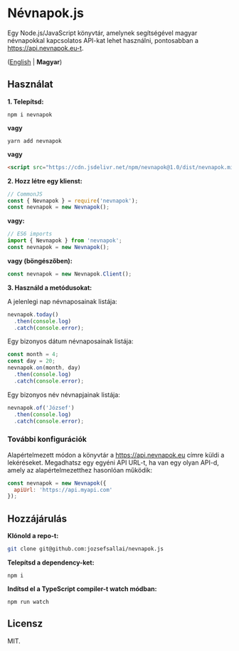 # Névnapok.js

Egy Node.js/JavaScript könyvtár, amelynek segítségével magyar névnapokkal kapcsolatos API-kat lehet használni, pontosabban a https://api.nevnapok.eu-t.

([English](https://github.com/jozsefsallai/nevnapok.js/blob/master/README.md) | **Magyar**)

## Használat

**1. Telepítsd:**

```
npm i nevnapok
```

**vagy**

```
yarn add nevnapok
```

**vagy**

```html
<script src="https://cdn.jsdelivr.net/npm/nevnapok@1.0/dist/nevnapok.min.js"></script>
```

**2. Hozz létre egy klienst:**

```js
// CommonJS
const { Nevnapok } = require('nevnapok');
const nevnapok = new Nevnapok();
```

**vagy:**

```js
// ES6 imports
import { Nevnapok } from 'nevnapok';
const nevnapok = new Nevnapok();
```

**vagy (böngészőben):**

```js
const nevnapok = new Nevnapok.Client();
```

**3. Használd a metódusokat:**

A jelenlegi nap névnaposainak listája:

```js
nevnapok.today()
  .then(console.log)
  .catch(console.error);
```

Egy bizonyos dátum névnaposainak listája:

```js
const month = 4;
const day = 20;
nevnapok.on(month, day)
  .then(console.log)
  .catch(console.error);
```

Egy bizonyos név névnapjainak listája:

```js
nevnapok.of('József')
  .then(console.log)
  .catch(console.error);
```

### További konfigurációk

Alapértelmezett módon a könyvtár a https://api.nevnapok.eu címre küldi a lekéréseket. Megadhatsz egy egyéni API URL-t, ha van egy olyan API-d, amely az alapértelmezetthez hasonlóan működik:

```js
const nevnapok = new Nevnapok({
  apiUrl: 'https://api.myapi.com'
});
```

## Hozzájárulás

**Klónold a repo-t:**

```sh
git clone git@github.com:jozsefsallai/nevnapok.js
```

**Telepítsd a dependency-ket:**

```
npm i
```

**Indítsd el a TypeScript compiler-t watch módban:**

```
npm run watch
```

## Licensz

MIT.
